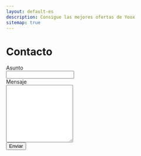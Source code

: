 ```yaml
---
layout: default-es
description: Consigue las mejores ofertas de Yoox
sitemap: true
---
```

<script type="text/javascript">var submitted=false;</script>
<iframe name="hidden_iframe" id="hidden_iframe" style="display:none;" onload="if(submitted) {window.location='/es/gracias.html';}"></iframe>
<h1 class="center">Contacto</h1>
<div class="text">
	<form id="form1" class="form" action="https://docs.google.com/forms/u/0/d/e/1FAIpQLSeZ-l47AwUw3ZVsj8c7AJuw5YeJ4SQsM8Mz4kun0Ey0AvaK2g/formResponse" method="post" target="hidden_iframe" onsubmit="submitted=true;">
		<div>
			<label>Asunto</label>
		</div>
		<div>
	    	<input type="text" name="entry.214056702" required title="Este campo es requerido">
	  	</div>
	  	<div>
	    	<label>Mensaje</label>
	  	</div>
	    <div>
	    	<textarea rows="10" name="entry.1681811933" required></textarea>
	    </div>
	    <button type="submit">Enviar</button>
	</form>
</div>
<script>
	$('#form1 input[type=text]').on('change invalid', function() {
	    var textfield = $(this).get(0);
	    textfield.setCustomValidity('');
	    
	    if (!textfield.validity.valid) {
	      textfield.setCustomValidity('Este campo es obligatorio');  
	    }
	});

	$('#form1 textarea').on('change invalid', function() {
	    var textfield = $(this).get(0);
	    textfield.setCustomValidity('');
	    
	    if (!textfield.validity.valid) {
	      textfield.setCustomValidity('Este campo es obligatorio');  
	    }
	});
</script>
